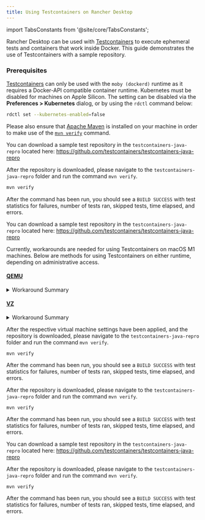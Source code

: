 ```yaml
---
title: Using Testcontainers on Rancher Desktop
---
```


<head>
  <link rel="canonical" href="https://docs.rancherdesktop.io/how-to-guides/using-testcontainers"/>
</head>

import TabsConstants from '@site/core/TabsConstants';

Rancher Desktop can be used with [Testcontainers](https://testcontainers.com/) to execute ephemeral tests and containers that work inside Docker. This guide demonstrates the use of Testcontainers with a sample repository.

### Prerequisites

[Testcontainers](https://testcontainers.com/) can only be used with the `moby (dockerd)` runtime as it requires a Docker-API compatible container runtime. Kubernetes must be disabled for machines on Apple Silicon. The setting can be disabled via the **Preferences > Kubernetes** dialog, or by using the `rdctl` command below:

```bash
rdctl set --kubernetes-enabled=false
```

 Please also ensure that [Apache Maven](https://maven.apache.org/install.html) is installed on your machine in order to make use of the [`mvn verify`](https://maven.apache.org/run-maven/index.html) command.

<Tabs groupId="os" defaultValue={TabsConstants.defaultOs}>
<TabItem value="Linux">

You can download a sample test repository in the `testcontainers-java-repro` located here: https://github.com/testcontainers/testcontainers-java-repro

After the repository is downloaded, please navigate to the `testcontainers-java-repro` folder and run the command `mvn verify`.

```bash
mvn verify
```

After the command has been run, you should see a `BUILD SUCCESS` with test statistics for failures, number of tests ran, skipped tests, time elapsed, and errors.

</TabItem>
<TabItem value="macOS">

You can download a sample test repository in the `testcontainers-java-repro` located here: https://github.com/testcontainers/testcontainers-java-repro

<Tabs groupId="os">
<TabItem value="Apple Silicon">

Currently, workarounds are needed for using Testcontainers on macOS M1 machines. Below are methods for using Testcontainers on either runtime, depending on administrative access.

#### [QEMU](../ui/preferences/virtual-machine/emulation.md#qemu)

<details>
<summary>Workaround Summary</summary>

This runtime can be used with administrative access enabled which can be set via the [**Preferences > Application > General**](../ui/preferences/application/general.md) dialog. This will ensure that routable IP's are allocated.

Next, export the virtual machine port explicitly using the command below:

```bash
export TESTCONTAINERS_HOST_OVERRIDE=$(rdctl shell ip a show rd0 | awk '/inet / {sub("/.*",""); print $2}')
```

</details>

#### [VZ](../ui/preferences/virtual-machine/emulation.md#vz)

<details>
<summary>Workaround Summary</summary>

This runtime can be used with administrative access enabled which can be set via the [**Preferences > Application > General**](../ui/preferences/application/general.md) dialog. This will ensure that routable IP's are allocated.

Next, export the virtual machine port explicitly using the command below:

```bash
export TESTCONTAINERS_HOST_OVERRIDE=$(rdctl shell ip a show vznat | awk '/inet / {sub("/.*",""); print $2}')
```

For `VZ` virtual machines, you can also use Testcontainers without the need for administrative access by exporting the settings below:

```bash
export DOCKER_HOST=unix://$HOME/.rd/docker.sock
export TESTCONTAINERS_DOCKER_SOCKET_OVERRIDE=/var/run/docker.sock
export TESTCONTAINERS_HOST_OVERRIDE=$(rdctl shell ip a show vznat | awk '/inet / {sub("/.*",""); print $2}')
```

</details>

After the respective virtual machine settings have been applied, and the repository is downloaded, please navigate to the `testcontainers-java-repro` folder and run the command `mvn verify`.

```shell
mvn verify
```

After the command has been run, you should see a `BUILD SUCCESS` with test statistics for failures, number of tests ran, skipped tests, time elapsed, and errors.

</TabItem>
<TabItem value="Intel">

After the repository is downloaded, please navigate to the `testcontainers-java-repro` folder and run the command `mvn verify`.

```shell
mvn verify
```

After the command has been run, you should see a `BUILD SUCCESS` with test statistics for failures, number of tests ran, skipped tests, time elapsed, and errors.

</TabItem>
</Tabs>

</TabItem>
<TabItem value="Windows">

You can download a sample test repository in the `testcontainers-java-repro` located here: https://github.com/testcontainers/testcontainers-java-repro

After the repository is downloaded, please navigate to the `testcontainers-java-repro` folder and run the command `mvn verify`.

```shell
mvn verify
```

After the command has been run, you should see a `BUILD SUCCESS` with test statistics for failures, number of tests ran, skipped tests, time elapsed, and errors.

</TabItem>
</Tabs>
